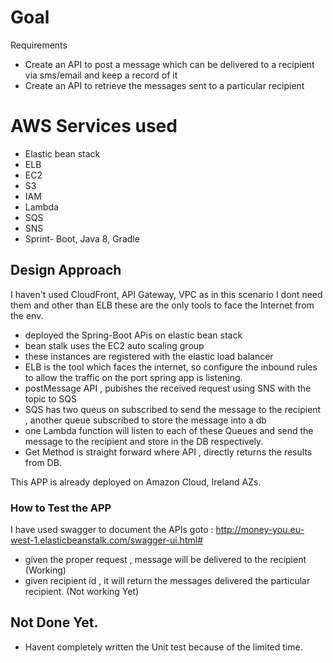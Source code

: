 # Goal
Requirements
* Create an API to post a message which can be delivered to a recipient via
sms/email and keep a record of it
* Create an API to retrieve the messages sent to a particular recipient

AWS Services used
===============
* Elastic bean stack
* ELB
* EC2
* S3
* IAM
* Lambda
* SQS
* SNS
* Sprint- Boot, Java 8, Gradle 

Design Approach
---------------
I haven't used CloudFront, API Gateway, VPC as in this scenario I dont need them and other than ELB these are the only tools to face the Internet from the env.

* deployed the Spring-Boot APis on elastic bean stack
* bean stalk uses the EC2 auto scaling group
* these instances are registered with the elastic load balancer
* ELB is the tool which faces the internet, so configure the inbound rules to allow the traffic on 
the port spring app is listening.
* postMessage API , pubishes the received request using SNS with the topic to SQS
* SQS has two queus on subscribed to send the message to the recipient , another queue subscribed to store the message into a db
* one Lambda function will listen to each of these Queues and send the message to the recipient and store in the DB respectively.
* Get Method is straight forward where API , directly returns the results from DB.

This APP is already deployed on Amazon Cloud, Ireland AZs.
 
### How to Test the APP

I have used swagger to document the APIs
goto : http://money-you.eu-west-1.elasticbeanstalk.com/swagger-ui.html#
* given the proper request , message will be delivered to the recipient (Working)
* given recipient id , it will return the messages delivered the particular recipient. (Not working Yet)

Not Done Yet.
------------
* Havent completely written the Unit test because of the limited time.
